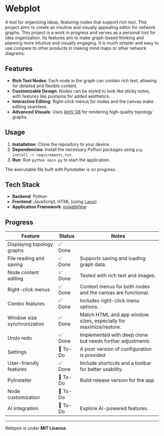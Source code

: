 # Webplot

A tool for organizing ideas, featuring nodes that support rich text. This project aims to create an intuitive and visually appealing editor for network graphs.
This project is a work in progress and serves as a personal tool for idea organization. Its features aim to make graph-based thinking and planning more intuitive and visually engaging.
It is much simpler and easy to use compare to other products in making mind maps or other network diagrams.

## Features

- **Rich Text Nodes**: Each node in the graph can contain rich text, allowing for detailed and flexible content.
- **Customizable Design**: Nodes can be styled to look like sticky notes, with features like pushpins for added aesthetics.
- **Interactive Editing**: Right-click menus for nodes and the canvas make editing seamless.
- **Advanced Visuals**: Uses [AntV G6](https://g6.antv.antgroup.com/) for rendering high-quality topology graphs.

## Usage
1. **Installation**: Clone the repository to your device.
2. **Dependencies**: Install the necessary Python packages using `pip install -r requirements.txt`.
3. **Run**: Run `python main.py` to start the application.

The executable file built with Pyinstaller is on progress.

## Tech Stack

- **Backend**: Python
- **Frontend**: JavaScript, HTML (using [Layui](https://github.com/layui/layui))
- **Application Framework**: [pywebView](https://github.com/r0x0r/pywebview)

## Progress

| Feature                     | Status   | Notes                                                             |
|-----------------------------| -------- |-------------------------------------------------------------------|
| Displaying topology graphs  | ✅ Done   |                                                                   |
| File reading and saving     | ✅ Done   | Supports saving and loading graph data.                           |
| Node content editing        | ✅ Done   | Tested with rich text and images.                                 |
| Right-click menus           | ✅ Done   | Context menus for both nodes and the canvas are functional.       |
| Combo features              | ✅ Done   | Includes right-click menu options.                                |
| Window size synchronization | ✅ Done | Match HTML and app window sizes, especially for maximize/restore. |
| Undo redo                   | ✅ Done   | Implemented with deep clone but needs further adjustments         |
| Settings                    | 🚧 To-Do | A poor version of configuration is provided                       |
| User-friendly features      | ✅ Done | Include shortcuts and a toolbar for better usability.             |
 | PyInstaller                 | 🚧 To-Do | Build release version for the app                                 | 
| Node customization          | 🚧 To-Do |                                                                   |
| AI integration              | 🚧 To-Do | Explore AI-powered features.                                      |


---

Webplot is under **MIT License**.
